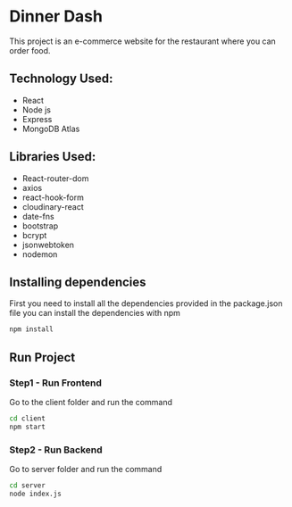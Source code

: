 # Dinner Dash

This project is an e-commerce website for the restaurant where you can order food.

## Technology Used:

- React
- Node js
- Express
- MongoDB Atlas

## Libraries Used:

- React-router-dom
- axios
- react-hook-form
- cloudinary-react
- date-fns
- bootstrap
- bcrypt
- jsonwebtoken
- nodemon

## Installing dependencies

First you need to install all the dependencies provided in the package.json file
you can install the dependencies with npm

```bash
npm install
```

## Run Project

### Step1 - Run Frontend

Go to the client folder and run the command

```bash
cd client
npm start
```

### Step2 - Run Backend

Go to server folder and run the command

```bash
cd server
node index.js
```
